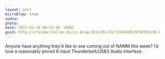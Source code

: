```yaml
---
layout: post
microblog: true
audio: 
photo: 
date: 2013-01-24 08:55:56 -0600
guid: http://craigmcclellan.micro.blog/2013/01/24/t294458519703392256.html
---
```

Anyone have anything they’d like to see coming out of NAMM this week? I’d love a reasonably priced 8 input Thunderbolt/USB3 Audio Interface.
